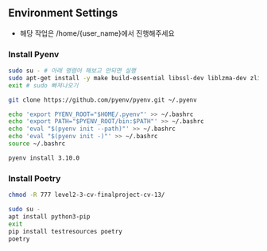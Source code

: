 ## Environment Settings
- 해당 작업은 /home/{user_name}에서 진행해주세요

### Install Pyenv
```bash
sudo su - # 아래 명령어 해보고 안되면 실행
sudo apt-get install -y make build-essential libssl-dev liblzma-dev zlib1g-dev libbz2-dev libreadline-dev libsqlite3-dev wget curl llvm libncurses5-dev libncursesw5-dev xz-utils tk-dev
exit # sudo 빠져나오기

git clone https://github.com/pyenv/pyenv.git ~/.pyenv

echo 'export PYENV_ROOT="$HOME/.pyenv"' >> ~/.bashrc
echo 'export PATH="$PYENV_ROOT/bin:$PATH"' >> ~/.bashrc
echo 'eval "$(pyenv init --path)"' >> ~/.bashrc
echo 'eval "$(pyenv init -)"' >> ~/.bashrc
source ~/.bashrc

pyenv install 3.10.0
```

### Install Poetry
```bash
chmod -R 777 level2-3-cv-finalproject-cv-13/

sudo su -
apt install python3-pip
exit
pip install testresources poetry
poetry